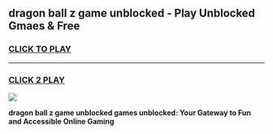 
## dragon ball z game unblocked - Play Unblocked Gmaes & Free
<h3>
<a href="https://news.freeplayer.one?title=dragon_ball_z_game_unblocked&ref=16F">CLICK TO PLAY</a></h3>
<hr>

<h3>
<a href="https://news.freeplayer.one?title=dragon_ball_z_game_unblocked&ref=16F">CLICK 2 PLAY</a>
  
</h3>

<a href="https://news.freeplayer.one?title=dragon_ball_z_game_unblocked&ref=16F/"><img src="https://clearcache.store/games.png"></a>


**dragon ball z game unblocked games unblocked: Your Gateway to Fun and Accessible Online Gaming**

